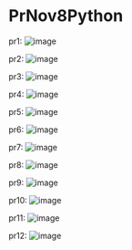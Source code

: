 # PrNov8Python

pr1:
![image](https://github.com/user-attachments/assets/053005e1-b5f3-44ac-803e-530f82fef7ec)

pr2:
![image](https://github.com/user-attachments/assets/a887da15-668b-4abe-a2f9-b891ff08fcbf)

pr3:
![image](https://github.com/user-attachments/assets/9818b3a7-a60d-43f9-892c-9bed610ef6f4)

pr4:
![image](https://github.com/user-attachments/assets/4bf07c13-af22-48ce-ae22-03bfef767122)

pr5:
![image](https://github.com/user-attachments/assets/cf23ee89-2bb9-4850-8620-290cbcb2425b)

pr6:
![image](https://github.com/user-attachments/assets/997c19c1-9ee2-437c-afea-78b5f5db0ab4)

pr7:
![image](https://github.com/user-attachments/assets/0d0ca9e3-c58e-40ca-ba91-0b3b31099a68)

pr8:
![image](https://github.com/user-attachments/assets/3e9186bb-8b53-4a74-b390-104ed89fd56f)

pr9:
![image](https://github.com/user-attachments/assets/1e23a8fa-dd21-4c44-b46c-f9a50738d159)

pr10:
![image](https://github.com/user-attachments/assets/75247683-d3ab-41e4-a357-6b135142dd4e)

pr11:
![image](https://github.com/user-attachments/assets/5fb81f71-59f0-4eec-ab15-f0d35c828759)

pr12:
![image](https://github.com/user-attachments/assets/d8498d55-f118-4cee-88f5-cd9c19307f48)
